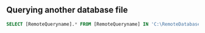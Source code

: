 

## Querying another database file
```sql
SELECT [RemoteQueryname].* FROM [RemoteQueryname] IN 'C:\RemoteDatabase.mdb'
```
